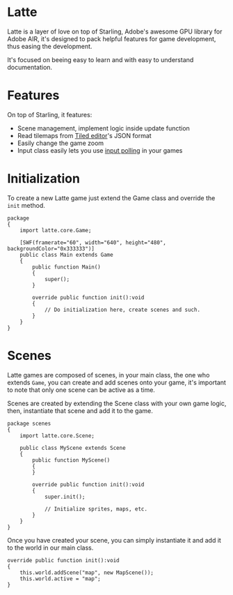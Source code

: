 # Latte
Latte is a layer of love on top of Starling, Adobe's awesome GPU library for Adobe AIR, it's designed to pack 
helpful features for game development, thus easing the development.

It's focused on beeing easy to learn and with easy to understand documentation.

# Features
On top of Starling, it features:

 * Scene management, implement logic inside update function
 * Read tilemaps from [Tiled editor](http://www.mapeditor.org/)'s JSON format
 * Easily change the game zoom
 * Input class easily lets you use [input polling](https://code.google.com/p/libgdx/wiki/InputPolling) in your games

# Initialization

To create a new Latte game just extend the Game class and override the ```init``` method.

```
package
{
	import latte.core.Game;

	[SWF(framerate="60", width="640", height="480", backgroundColor="0x333333")]
	public class Main extends Game
	{
		public function Main()
		{
			super();
		}
		
		override public function init():void
		{
			// Do initialization here, create scenes and such.
		}
	}
}
```

# Scenes

Latte games are composed of scenes, in your main class, the one who extends ```Game```, you can create and add scenes onto your game, it's important
to note that only one scene can be active as a time.

Scenes are created by extending the Scene class with your own game logic, then, instantiate that scene and add it to the game.

```
package scenes
{
	import latte.core.Scene;

	public class MyScene extends Scene
	{
		public function MyScene()
		{
		}
		
		override public function init():void
		{
			super.init();
			
			// Initialize sprites, maps, etc.
		}
	}
}
```

Once you have created your scene, you can simply instantiate it and add it to the world in our main class.

```
override public function init():void
{
	this.world.addScene("map", new MapScene());
	this.world.active = "map";
}
```